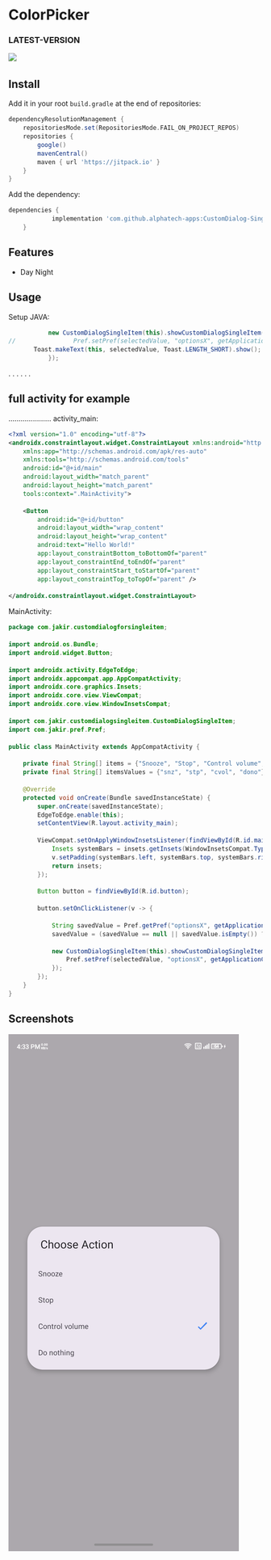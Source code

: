 # ColorPicker
### LATEST-VERSION

[![](https://jitpack.io/v/alphatech-apps/CustomDialog-Singleitem.svg)](https://jitpack.io/#alphatech-apps/CustomDialog-Singleitem)

## Install
Add it in your root `build.gradle` at the end of repositories:
```gradle
dependencyResolutionManagement {
    repositoriesMode.set(RepositoriesMode.FAIL_ON_PROJECT_REPOS)
    repositories {
        google()
        mavenCentral()
        maven { url 'https://jitpack.io' }
    }
}
```
Add the dependency:
```gradle
dependencies {
	        implementation 'com.github.alphatech-apps:CustomDialog-Singleitem:LATEST-VERSION'
	}
```

## Features
* Day Night

## Usage

Setup JAVA:
 ```java
            new CustomDialogSingleItem(this).showCustomDialogSingleItem("Choose Action", savedValue, items, itemsValues, selectedValue -> {
//                Pref.setPref(selectedValue, "optionsX", getApplicationContext());
        Toast.makeText(this, selectedValue, Toast.LENGTH_SHORT).show();
            });
 ```

.
.
.
.
.
.

## full activity for example
.....................
activity_main:
```xml
<?xml version="1.0" encoding="utf-8"?>
<androidx.constraintlayout.widget.ConstraintLayout xmlns:android="http://schemas.android.com/apk/res/android"
    xmlns:app="http://schemas.android.com/apk/res-auto"
    xmlns:tools="http://schemas.android.com/tools"
    android:id="@+id/main"
    android:layout_width="match_parent"
    android:layout_height="match_parent"
    tools:context=".MainActivity">

    <Button
        android:id="@+id/button"
        android:layout_width="wrap_content"
        android:layout_height="wrap_content"
        android:text="Hello World!"
        app:layout_constraintBottom_toBottomOf="parent"
        app:layout_constraintEnd_toEndOf="parent"
        app:layout_constraintStart_toStartOf="parent"
        app:layout_constraintTop_toTopOf="parent" />

</androidx.constraintlayout.widget.ConstraintLayout>
 ```

MainActivity:
```java
package com.jakir.customdialogforsingleitem;

import android.os.Bundle;
import android.widget.Button;

import androidx.activity.EdgeToEdge;
import androidx.appcompat.app.AppCompatActivity;
import androidx.core.graphics.Insets;
import androidx.core.view.ViewCompat;
import androidx.core.view.WindowInsetsCompat;

import com.jakir.customdialogsingleitem.CustomDialogSingleItem;
import com.jakir.pref.Pref;

public class MainActivity extends AppCompatActivity {

    private final String[] items = {"Snooze", "Stop", "Control volume", "Do nothing"};
    private final String[] itemsValues = {"snz", "stp", "cvol", "dono"};

    @Override
    protected void onCreate(Bundle savedInstanceState) {
        super.onCreate(savedInstanceState);
        EdgeToEdge.enable(this);
        setContentView(R.layout.activity_main);

        ViewCompat.setOnApplyWindowInsetsListener(findViewById(R.id.main), (v, insets) -> {
            Insets systemBars = insets.getInsets(WindowInsetsCompat.Type.systemBars());
            v.setPadding(systemBars.left, systemBars.top, systemBars.right, systemBars.bottom);
            return insets;
        });

        Button button = findViewById(R.id.button);

        button.setOnClickListener(v -> {

            String savedValue = Pref.getPref("optionsX", getApplicationContext());
            savedValue = (savedValue == null || savedValue.isEmpty()) ? "snz" : savedValue;

            new CustomDialogSingleItem(this).showCustomDialogSingleItem("Choose Action", savedValue, items, itemsValues, selectedValue -> {
                Pref.setPref(selectedValue, "optionsX", getApplicationContext());
            });
        });
    }
}


 ```

## Screenshots
![](https://github.com/alphatech-apps/CustomDialog-Singleitem/blob/master/screenshots/Screenshot_20250802-163302.png)
